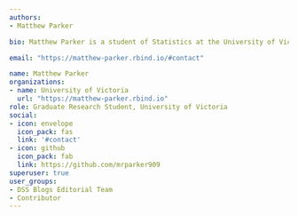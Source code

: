 ```yaml
---
authors:
- Matthew Parker

bio: Matthew Parker is a student of Statistics at the University of Victoria, a student researcher at the University of British Columbia, and a founding member of [DSS Blogs](https://dss-ialh.rbind.io/).

email: "https://matthew-parker.rbind.io/#contact"

name: Matthew Parker
organizations: 
- name: University of Victoria
  url: "https://matthew-parker.rbind.io"
role: Graduate Research Student, University of Victoria
social:
- icon: envelope
  icon_pack: fas
  link: '#contact'
- icon: github
  icon_pack: fab
  link: https://github.com/mrparker909
superuser: true
user_groups:
- DSS Blogs Editorial Team
- Contributor
---
```



